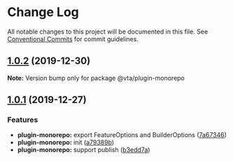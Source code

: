 # Change Log

All notable changes to this project will be documented in this file.
See [Conventional Commits](https://conventionalcommits.org) for commit guidelines.

## [1.0.2](https://github.com/vta-js/vta/compare/v1.0.1...v1.0.2) (2019-12-30)

**Note:** Version bump only for package @vta/plugin-monorepo

## [1.0.1](https://github.com/vta-js/vta/compare/v1.0.0...v1.0.1) (2019-12-27)

### Features

- **plugin-monorepo:** export FeatureOptions and BuilderOptions ([7a67346](https://github.com/vta-js/vta/commit/7a67346))
- **plugin-monorepo:** init ([a79389b](https://github.com/vta-js/vta/commit/a79389b))
- **plugin-monorepo:** support publish ([b3edd7a](https://github.com/vta-js/vta/commit/b3edd7a))
